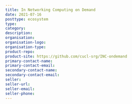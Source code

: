 ```yaml
---
title: In Networking Computing on Demand
date: 2021-07-16
posttype: ecosystem
type:
category:
description:
organisation:
organisation-logo:
organisation-type:
product-repo:
product-site: https://github.com/cucl-srg/INC-ondemand
primary-contact-name:
primary-contact-email:
secondary-contact-name:
secondary-contact-email:
seller:
seller-url:
seller-email:
seller-phone:
---
```

